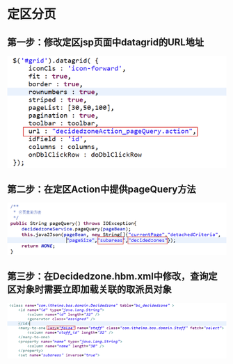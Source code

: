 # 定区分页

## 第一步：修改定区jsp页面中datagrid的URL地址

![](../../../../.gitbook/assets/image%20%28226%29.png)

## 第二步：在定区Action中提供pageQuery方法

![](../../../../.gitbook/assets/image%20%28113%29.png)

## 第三步：在Decidedzone.hbm.xml中修改，查询定区对象时需要立即加载关联的取派员对象

![](../../../../.gitbook/assets/image%20%2822%29.png)

